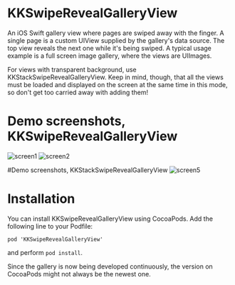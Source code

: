 # KKSwipeRevealGalleryView
An iOS Swift gallery view where pages are swiped away with the finger. A single page is a custom UIView supplied by the gallery's data source. The top view reveals the next one while it's being swiped. A typical usage example is a full screen image gallery, where the views are UIImages.

For views with transparent background, use KKStackSwipeRevealGalleryView. Keep in mind, though, that all the views must be loaded and displayed on the screen at the same time in this mode, so don't get too carried away with adding them!

# Demo screenshots, KKSwipeRevealGalleryView
![screen1](https://cloud.githubusercontent.com/assets/1204385/13333081/75ac5330-dc05-11e5-9a47-7777a7507500.png)
![screen2](https://cloud.githubusercontent.com/assets/1204385/13333080/75a99500-dc05-11e5-89f7-35df491e3d0b.png)

#Demo screenshots, KKStackSwipeRevealGalleryView
![screen5](https://cloud.githubusercontent.com/assets/1204385/13570197/19132430-e46d-11e5-8f75-129450f6934f.png)

# Installation
You can install KKSwipeRevealGalleryView using CocoaPods. Add the following line to your Podfile:

<code>pod 'KKSwipeRevealGalleryView'</code> 

and perform <code>pod install</code>.

Since the gallery is now being developed continuously, the version on CocoaPods might not always be the newest one.
